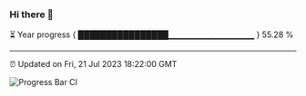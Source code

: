 ### Hi there 👋

⏳ Year progress { ████████████████▁▁▁▁▁▁▁▁▁▁▁▁▁▁ } 55.28 %

---

⏰ Updated on Fri, 21 Jul 2023 18:22:00 GMT

![Progress Bar CI](https://github.com/ZhaoGui/ZhaoGui/workflows/Progress%20Bar%20CI/badge.svg)

